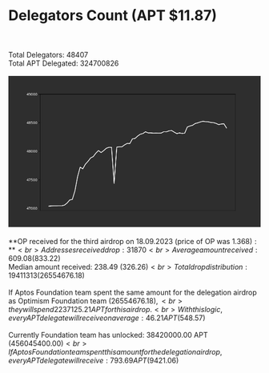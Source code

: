 # Delegators Count (APT $11.87)<br><br>
Total Delegators: 48407<br>
Total APT Delegated: 324700826<br><br>
![Delegators Plot](delegators_plot.png)<br><br>
**OP received for the third airdrop on 18.09.2023 (price of OP was $1.368):**<br>
Addresses received drop: 31870<br>
Average amount received: 609.08 ($833.22)<br>
Median amount received: 238.49 ($326.26)<br>
Total drop distribution: 19411313 ($26554676.18)<br><br>
If Aptos Foundation team spent the same amount for the delegation airdrop as Optimism Foundation team ($26554676.18),<br>
they will spend 2237125.21 APT for this airdrop.<br>
With this logic, every APT delegate will receive on average: 46.21 APT ($548.57)<br><br>
Currently Foundation team has unlocked: 38420000.00 APT ($456045400.00)<br>
If Aptos Foundation team spent this amount for the delegation airdrop, every APT delegate will receive : 793.69 APT ($9421.06)<br>
